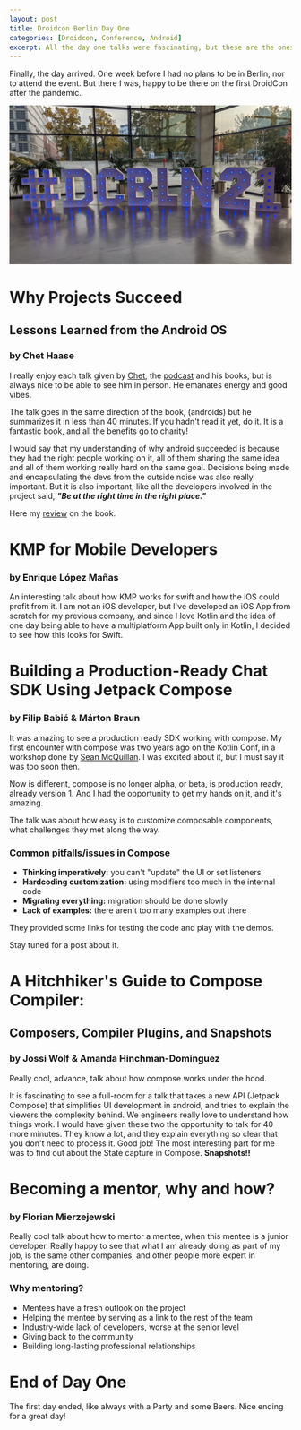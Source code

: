 ```yaml
---
layout: post
title: Droidcon Berlin Day One
categories: [Droidcon, Conference, Android]
excerpt: All the day one talks were fascinating, but these are the ones I most liked.
---
```


Finally, the day arrived. One week before I had no plans to be in Berlin, nor to attend the event. But there I was, happy to be there on the first DroidCon after the pandemic.

![](../images/DroidConDay1.jpg)

# Why Projects Succeed 
## Lessons Learned from the Android OS 
### by Chet Haase

I really enjoy each talk given by [Chet](https://twitter.com/chethaase), the [podcast](http://androidbackstage.blogspot.com/) and his books, but is always nice to be able to see him in person. He emanates energy and good vibes.

The talk goes in the same direction of the book, (androids) but he summarizes it in less than 40 minutes. If you hadn't read it yet, do it. It is a fantastic book, and all the benefits go to charity!

I would say that my understanding of why android succeeded is because they had the right people working on it, all of them sharing the same idea and all of them working really hard on the same goal. Decisions being made and encapsulating the devs from the outside noise was also really important. But it is also important, like all the developers involved in the project said, _**"Be at the right time in the right place."**_

Here my [review](https://kuruchy.github.io/androids-review/) on the book.

# KMP for Mobile Developers 
### by Enrique López Mañas

An interesting talk about how KMP works for swift and how the iOS could profit from it. I am not an iOS developer, but I've developed an iOS App from scratch for my previous company, and since I love Kotlin and the idea of one day being able to have a multiplatform App built only in Kotlin, I decided to see how this looks for Swift.

# Building a Production-Ready Chat SDK Using Jetpack Compose 
### by Filip Babić & Márton Braun

It was amazing to see a production ready SDK working with compose. My first encounter with compose was two years ago on the Kotlin Conf, in a workshop done by [Sean McQuillan](https://twitter.com/objcode). I was excited about it, but I must say it was too soon then. 

Now is different, compose is no longer alpha, or beta, is production ready, already version 1. And I had the opportunity to get my hands on it, and it's amazing.

The talk was about how easy is to customize composable components, what challenges they met along the way.

### Common pitfalls/issues in Compose
- **Thinking imperatively:** you can't "update" the UI or set listeners
- **Hardcoding customization:** using modifiers too much in the internal code
- **Migrating everything:** migration should be done slowly
- **Lack of examples:** there aren't too many examples out there

They provided some links for testing the code and play with the demos. 

Stay tuned for a post about it.

# A Hitchhiker's Guide to Compose Compiler:
## Composers, Compiler Plugins, and Snapshots 
### by Jossi Wolf & Amanda Hinchman-Dominguez

Really cool, advance, talk about how compose works under the hood. 

It is fascinating to see a full-room for a talk that takes a new API (Jetpack Compose) that simplifies UI development in android, and tries to explain the viewers the complexity behind. We engineers really love to understand how things work.
I would have given these two the opportunity to talk for 40 more minutes. They know a lot, and they explain everything so clear that you don't need to process it. Good job! 
The most interesting part for me was to find out about the State capture in Compose. **Snapshots!!**

# Becoming a mentor, why and how?
### by Florian Mierzejewski

Really cool talk about how to mentor a mentee, when this mentee is a junior developer. Really happy to see that what I am already doing as part of my job, is the same other companies, and other people more expert in mentoring, are doing.

### Why mentoring?
- Mentees have a fresh outlook on the project
- Helping the mentee by serving as a link to the rest of the team
- Industry-wide lack of developers, worse at the senior level
- Giving back to the community
- Building long-lasting professional relationships

# End of Day One
The first day ended, like always with a Party and some Beers. Nice ending for a great day!